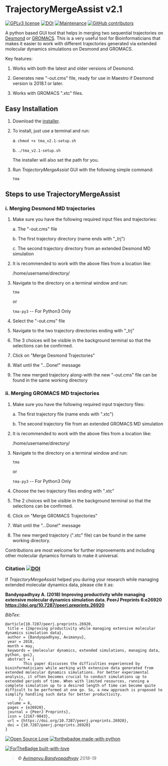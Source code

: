 # TrajectoryMergeAssist v2.1

[![GPLv3 license](https://img.shields.io/badge/License-GPLv3-blue.svg)](https://www.gnu.org/licenses/gpl-3.0.en.html)
[![DOI](https://zenodo.org/badge/DOI/10.5281/zenodo.2574623.svg)](https://doi.org/10.5281/zenodo.2574623)
[![Maintenance](https://img.shields.io/badge/Maintained%3F-yes-green.svg)](https://github.com/avimanyu786/TrajectoryMergeAssist/wiki)
[![GitHub contributors](https://img.shields.io/github/contributors/Naereen/StrapDown.js.svg)](https://github.com/avimanyu786/TrajectoryMergeAssist/graphs/contributors)

A python based GUI tool that helps in merging two sequential trajectories on [Desmond](http://www.deshawresearch.com/resources_desmond.html) or [GROMACS](http://www.gromacs.org). This is a very useful tool for Bioinformaticians that makes it easier to work with different trajectories generated via extended molecular dynamics simulations on Desmond and GROMACS.

Key features:

1. Works with both the latest and older versions of Desmond.

2. Generates new "-out.cms" file, ready for use in Maestro if Desmond version is 2018.1 or later.

3. Works with GROMACS ".xtc" files.

## Easy Installation

1. Download the [installer](https://github.com/avimanyu786/TrajectoryMergeAssist/releases/download/v2.1/tma_v2.1-setup.sh).

2. To install, just use a terminal and run:

    a. `chmod +x tma_v2.1-setup.sh`

    b. `./tma_v2.1-setup.sh`

    The installer will also set the path for you.

3. Run _TrajectoryMergeAssist_ GUI with the following simple command:

   `tma`

## Steps to use TrajectoryMergeAssist

### i. Merging Desmond MD trajectories

1. Make sure you have the following required input files and trajectories:

    a. The "-out.cms" file

    b. The first trajectory directory (name ends with "_trj")

    c. The second trajectory directory from an extended Desmond MD simulation

2.  It is recommended to work with the above files from a location like:
    
    /home/username/directory/

3.  Navigate to the directory on a terminal window and run:    

    `tma`

      or  

    `tma-py3`      -- For Python3 Only

4.  Select the "-out.cms" file

5.  Navigate to the two trajectory directories ending with "_trj"

6.  The 3 choices will be visible in the background terminal so that the selections can be confirmed.

7.  Click on "Merge Desmond Trajectories"

8.  Wait until the "...Done!" message

9.  The new merged trajectory along-with the new "-out.cms" file can be found in the same working directory

### ii. Merging GROMACS MD trajectories

1. Make sure you have the following required input trajectory files:

    a. The first trajectory file (name ends with ".xtc")

    b. The second trajectory file from an extended GROMACS MD simulation

2.  It is recommended to work with the above files from a location like:
    
    /home/username/directory/

3.  Navigate to the directory on a terminal window and run:    

    `tma`

     or  

    `tma-py3`      -- For Python3 Only

4.  Choose the two trajectory files ending with ".xtc"

5.  The 2 choices will be visible in the background terminal so that the selections can be confirmed.

6.  Click on "Merge GROMACS Trajectories"

7.  Wait until the "...Done!" message

8.  The new merged trajectory (".xtc" file) can be found in the same working directory.

Contributions are most welcome for further improvements and including other molecular dynamics formats to make it universal.

### Citation [![DOI](https://zenodo.org/badge/DOI/10.7287/peerj.preprints.26920.svg)](https://doi.org/10.7287/peerj.preprints.26920)

If *TrajectoryMergeAssist* helped you during your research while managing extended molecular dynamics data, please cite it as:

**Bandyopadhyay A. (2018) Improving productivity while managing extensive molecular dynamics simulation data. PeerJ Preprints 6:e26920 https://doi.org/10.7287/peerj.preprints.26920**

*BibTex*:

```
@article{10.7287/peerj.preprints.26920,
 title = {Improving productivity while managing extensive molecular dynamics simulation data},
 author = {Bandyopadhyay, Avimanyu},
 year = 2018,
 month = may,
 keywords = {molecular dynamics, extended simulations, managing data, python, gui},
 abstract = {
        This paper discusses the difficulties experienced by bioinformaticians while working with extensive data generated from extended molecular dynamics simulations. For better experimental analysis, it often becomes crucial to conduct simulations up to extended periods of time. When with limited resources, running a complete simulation up to a desired length of time can become quite difficult to be performed at one go. So, a new approach is proposed to simplify handling such data for better productivity.
      },
 volume = 6,
 pages = {e26920},
 journal = {PeerJ Preprints},
 issn = {2167-9843},
 url = {https://doi.org/10.7287/peerj.preprints.26920},
 doi = {10.7287/peerj.preprints.26920}
}
```
[![Open Source Love](https://badges.frapsoft.com/os/v1/open-source-200x33.png)](https://opensource.org/)
[![forthebadge made-with-python](http://ForTheBadge.com/images/badges/made-with-python.svg)](https://www.python.org/)

[![ForTheBadge built-with-love](http://ForTheBadge.com/images/badges/built-with-love.svg)](https://facebook.com/iAvimanyu)
> *© [Avimanyu Bandyopadhyay](https://raw.githubusercontent.com/avimanyu786/TrajectoryMergeAssist/master/AUTHORS) 2018-19*
